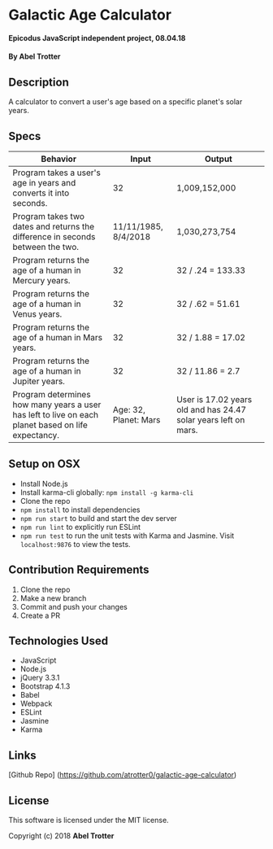 # Galactic Age Calculator

#### Epicodus JavaScript independent project, 08.04.18

#### By Abel Trotter

## Description

A calculator to convert a user's age based on a specific planet's solar years.

## Specs

| Behavior | Input | Output |
|----------|-------|--------|
| Program takes a user's age in years and converts it into seconds. | 32 | 1,009,152,000 |
| Program takes two dates and returns the difference in seconds between the two. | 11/11/1985, 8/4/2018 | 1,030,273,754 |
| Program returns the age of a human in Mercury years. | 32 | 32 / .24 = 133.33 |
| Program returns the age of a human in Venus years. | 32 | 32 / .62 = 51.61 |
| Program returns the age of a human in Mars years. | 32 | 32 / 1.88 = 17.02 |
| Program returns the age of a human in Jupiter years. | 32 | 32 / 11.86 = 2.7 |
| Program determines how many years a user has left to live on each planet based on life expectancy. | Age: 32, Planet: Mars | User is 17.02 years old and has 24.47 solar years left on mars. |

## Setup on OSX

* Install Node.js
* Install karma-cli globally: `npm install -g karma-cli`
* Clone the repo
* `npm install` to install dependencies
* `npm run start` to build and start the dev server
* `npm run lint` to explicitly run ESLint
* `npm run test` to run the unit tests with Karma and Jasmine. Visit `localhost:9876` to view the tests.

## Contribution Requirements

1. Clone the repo
1. Make a new branch
1. Commit and push your changes
1. Create a PR

## Technologies Used

* JavaScript
* Node.js
* jQuery 3.3.1
* Bootstrap 4.1.3
* Babel
* Webpack
* ESLint
* Jasmine
* Karma

## Links

[Github Repo] (https://github.com/atrotter0/galactic-age-calculator)

## License

This software is licensed under the MIT license.

Copyright (c) 2018 **Abel Trotter**